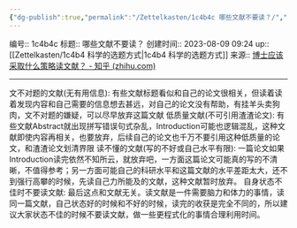 ```yaml
---
{"dg-publish":true,"permalink":"/Zettelkasten/1c4b4c 哪些文献不要读？/","dgPassFrontmatter":true}
---
```


编号:: 1c4b4c
标题:: 哪些文献不要读？
创建时间:: 2023-08-09 09:24
up:: [[Zettelkasten/1c4b4 科学的选题方式\|1c4b4 科学的选题方式]]
来源:: [博士应该采取什么策略读文献？ - 知乎 (zhihu.com)](https://www.zhihu.com/question/37781628/answer/2340571095)

---

文不对题的文献(无有用信息): 有些文献标题看似和自己的论文很相关，但读着读着发现内容和自己需要的信息想去甚远，对自己的论文没有帮助，有挂羊头卖狗肉，文不对题的嫌疑，可以尽早放弃这篇文献
低质量文献(不可引用渣渣论文): 有些文献Abstract就出现拼写错误句式杂乱，Introduction可能也逻辑混乱，这种文献即使内容再相关，也要放弃，后续自己的论文也千万不要引用这种低质量的论文，和渣渣论文划清界限
读不懂的文献(写的不好或自己水平有限): 一篇论文如果Introduction读完依然不知所云，就放弃吧，一方面这篇论文可能真的写的不清晰，不值得参考；另一方面可能自己的科研水平和这篇文献的水平差距太大，还不到强行高攀的时候，先读自己力所能及的文献，这种文献暂时放弃。
自身状态不佳时不要读文献: 最后这点和文献无关。读文献是一件需要脑力和体力的事情，读同一篇文献，自己状态好的时候和不好的时候，读完的收获是完全不同的，所以建议大家状态不佳的时候不要读文献，做一些更程式化的事情合理利用时间。